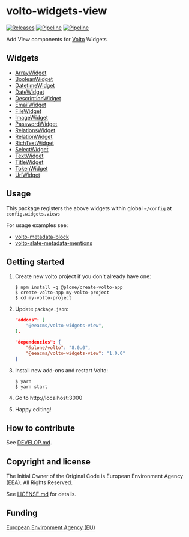 # volto-widgets-view
[![Releases](https://img.shields.io/github/v/release/eea/volto-widgets-view)](https://github.com/eea/volto-widgets-view/releases)
[![Pipeline](https://ci.eionet.europa.eu/buildStatus/icon?job=volto-addons%2Fvolto-widgets-view%2Fmaster&subject=master)](https://ci.eionet.europa.eu/view/Github/job/volto-addons/job/volto-widgets-view/job/master/display/redirect)
[![Pipeline](https://ci.eionet.europa.eu/buildStatus/icon?job=volto-addons%2Fvolto-widgets-view%2Fdevelop&subject=develop)](https://ci.eionet.europa.eu/view/Github/job/volto-addons/job/volto-widgets-view/job/develop/display/redirect)

Add View components for [Volto](https://github.com/plone/volto#volto) Widgets

## Widgets

- [ArrayWidget](https://github.com/eea/volto-widgets-view/blob/master/src/components/theme/Widgets/ArrayWidget.jsx)
- [BooleanWidget](https://github.com/eea/volto-widgets-view/blob/master/src/components/theme/Widgets/BooleanWidget.jsx)
- [DatetimeWidget](https://github.com/eea/volto-widgets-view/blob/master/src/components/theme/Widgets/DatetimeWidget.jsx)
- [DateWidget](https://github.com/eea/volto-widgets-view/blob/master/src/components/theme/Widgets/DateWidget.jsx)
- [DescriptionWidget](https://github.com/eea/volto-widgets-view/blob/master/src/components/theme/Widgets/DescriptionWidget.jsx)
- [EmailWidget](https://github.com/eea/volto-widgets-view/blob/master/src/components/theme/Widgets/EmailWidget.jsx)
- [FileWidget](https://github.com/eea/volto-widgets-view/blob/master/src/components/theme/Widgets/FileWidget.jsx)
- [ImageWidget](https://github.com/eea/volto-widgets-view/blob/master/src/components/theme/Widgets/ImageWidget.jsx)
- [PasswordWidget](https://github.com/eea/volto-widgets-view/blob/master/src/components/theme/Widgets/PasswordWidget.jsx)
- [RelationsWidget](https://github.com/eea/volto-widgets-view/blob/master/src/components/theme/Widgets/RelationsWidget.jsx)
- [RelationWidget](https://github.com/eea/volto-widgets-view/blob/master/src/components/theme/Widgets/RelationWidget.jsx)
- [RichTextWidget](https://github.com/eea/volto-widgets-view/blob/master/src/components/theme/Widgets/RichTextWidget.jsx)
- [SelectWidget](https://github.com/eea/volto-widgets-view/blob/master/src/components/theme/Widgets/SelectWidget.jsx)
- [TextWidget](https://github.com/eea/volto-widgets-view/blob/master/src/components/theme/Widgets/TextWidget.jsx)
- [TitleWidget](https://github.com/eea/volto-widgets-view/blob/master/src/components/theme/Widgets/TitleWidget.jsx)
- [TokenWidget](https://github.com/eea/volto-widgets-view/blob/master/src/components/theme/Widgets/TokenWidget.jsx)
- [UrlWidget](https://github.com/eea/volto-widgets-view/blob/master/src/components/theme/Widgets/UrlWidget.jsx)

## Usage

This package registers the above widgets within global `~/config` at `config.widgets.views`

For usage examples see:

- [volto-metadata-block](https://github.com/eea/volto-metadata-block)
- [volto-slate-metadata-mentions](https://github.com/eea/volto-slate-metadata-mentions)

## Getting started

1. Create new volto project if you don't already have one:

   ```
   $ npm install -g @plone/create-volto-app
   $ create-volto-app my-volto-project
   $ cd my-volto-project
   ```

1. Update `package.json`:

   ```JSON
   "addons": [
       "@eeacms/volto-widgets-view",
   ],

   "dependencies": {
       "@plone/volto": "8.0.0",
       "@eeacms/volto-widgets-view": "1.0.0"
   }
   ```

1. Install new add-ons and restart Volto:

   ```
   $ yarn
   $ yarn start
   ```

1. Go to http://localhost:3000

1. Happy editing!

## How to contribute

See [DEVELOP.md](https://github.com/eea/volto-widgets-view/blob/master/DEVELOP.md).

## Copyright and license

The Initial Owner of the Original Code is European Environment Agency (EEA).
All Rights Reserved.

See [LICENSE.md](https://github.com/eea/volto-widgets-view/blob/master/LICENSE.md) for details.

## Funding

[European Environment Agency (EU)](http://eea.europa.eu)
